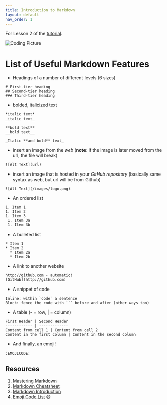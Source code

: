 ```yaml
---
title: Introduction to Markdown
layout: default
nav_order: 1
---
```

  
  For Lesson 2 of the [tutorial](https://isci-3a12.github.io/intro-github-markdown/).
  
  ![Coding Picture](https://thumbor.forbes.com/thumbor/640x640/https://blogs-images.forbes.com/forbestechcouncil/files/2019/01/canva-photo-editor-8-7.jpg?width=960)
  
  # List of Useful Markdown Features
  * Headings of a number of different levels (6 sizes)
  ```
  # First-tier heading
  ## Second-tier heading
  ### Third-tier heading
  ```
  * bolded, italicized text
  ```
  *italic text*
  _italic text_
  
  **bold text**
  __bold text__
  
  _Italic **and bold** text_
  ```
  * insert an image from the *web* (**note**: if the image is later moved from the url, the file will break)
  ```
  ![Alt Text](url)
  ```
  * insert an image that is hosted in your *GitHub repository* (basically same syntax as web, but url will be from Github)
  ```
 ![Alt Text](/images/logo.png)
  ```
  * An ordered list
  ```
1. Item 1
1. Item 2
1. Item 3
   1. Item 3a
   1. Item 3b
  ```
  * A bulleted list
  ```
  * Item 1
  * Item 2
    * Item 2a
    * Item 2b
  ```
  * A link to another website
  ```
http://github.com - automatic!
[GitHub](http://github.com)
  ```
  * A snippet of code
  ```
  Inline: within `code` a sentence
  Block: fence the code with ``` before and after (other ways too)
  ```
  * A table (- = row, | = column)
  ```
  First Header | Second Header
------------ | -------------
Content from cell 1 | Content from cell 2
Content in the first column | Content in the second column
  ```
  * And finally, an emoji!
  ```
  :EMOJICODE:
  ```

## Resources
1. [Mastering Markdown](https://guides.github.com/features/mastering-markdown/)
2. [Markdown Cheatsheet](https://github.com/adam-p/markdown-here/wiki/Markdown-Cheatsheet)
3. [Markdown Introduction](https://daringfireball.net/projects/markdown/)
4. [Emoji Code List](https://github.com/ikatyang/emoji-cheat-sheet/blob/master/README.md) 😄
